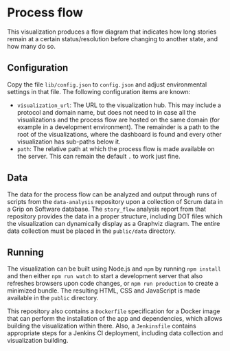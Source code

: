 # Process flow

This visualization produces a flow diagram that indicates how long stories 
remain at a certain status/resolution before changing to another state, and how 
many do so.

## Configuration

Copy the file `lib/config.json` to `config.json` and adjust environmental 
settings in that file. The following configuration items are known:

- `visualization_url`: The URL to the visualization hub. This may include 
  a protocol and domain name, but does not need to in case all the 
  visualizations and the process flow are hosted on the same domain (for 
  example in a development environment). The remainder is a path to the root of 
  the visualizations, where the dashboard is found and every other 
  visualization has sub-paths below it.
- `path`: The relative path at which the process flow is made available on the 
  server. This can remain the default `.` to work just fine.

## Data

The data for the process flow can be analyzed and output through runs of 
scripts from the `data-analysis` repository upon a collection of Scrum data in 
a Grip on Software database. The `story_flow` analysis report from that 
repository provides the data in a proper structure, including DOT files which 
the visualization can dynamically display as a Graphviz diagram. The entire 
data collection must be placed in the `public/data` directory.

## Running

The visualization can be built using Node.js and `npm` by running `npm install` 
and then either `npm run watch` to start a development server that also 
refreshes browsers upon code changes, or `npm run production` to create 
a minimized bundle. The resulting HTML, CSS and JavaScript is made available in 
the `public` directory.

This repository also contains a `Dockerfile` specification for a Docker image 
that can perform the installation of the app and dependencies, which allows 
building the visualization within there. Also, a `Jenkinsfile` contains 
appropriate steps for a Jenkins CI deployment, including data collection and 
visualization building.
